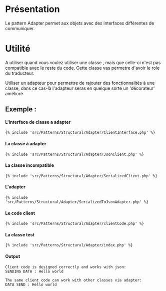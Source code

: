 # Présentation

Le pattern Adapter permet aux objets avec des interfaces différentes de communiquer.

# Utilité

A utiliser quand vous voulez utiliser une classe , mais que celle-ci n'est pas compatible avec le reste du code.
Cette classe vas permetre d'avoir le role du traducteur.

Utiliser un adapteur pour permettre de rajouter des fonctionnalités à une classe, dans ce cas-là l'adapteur seras
en quelque sorte un 'décorateur' amélioré.


## Exemple :

#### L'interface de classe a adapter
```
{% include 'src/Patterns/Structural/Adapter/ClientInterface.php' %}
``` 

#### La classe à adapter
```
{% include 'src/Patterns/Structural/Adapter/JsonClient.php' %}
``` 

#### La classe incompatible
```
{% include 'src/Patterns/Structural/Adapter/SerializedClient.php' %}
``` 

#### L'adapter
```
{% include 'src/Patterns/Structural/Adapter/SerializedToJsonAdapter.php' %}
```

#### Le code client
```
{% include 'src/Patterns/Structural/Adapter/clientCode.php' %}
``` 

#### La classe test
```
{% include 'src/Patterns/Structural/Adapter/index.php' %}
```

#### Output

```
Client code is designed correctly and works with json:
SENDING DATA : Hello world

The same client code can work with other classes via adapter:
DATA SEND : Hello world
```
